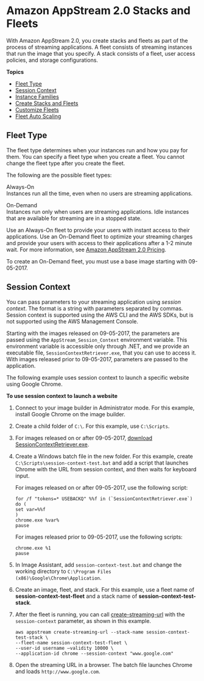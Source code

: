 # Amazon AppStream 2\.0 Stacks and Fleets<a name="managing-stacks-fleets"></a>

With Amazon AppStream 2\.0, you create stacks and fleets as part of the process of streaming applications\. A fleet consists of streaming instances that run the image that you specify\. A stack consists of a fleet, user access policies, and storage configurations\.

**Topics**
+ [Fleet Type](#fleet-types)
+ [Session Context](#managing-stacks-fleets-parameters)
+ [Instance Families](instance-types.md)
+ [Create Stacks and Fleets](set-up-stacks-fleets.md)
+ [Customize Fleets](customize-fleets.md)
+ [Fleet Auto Scaling](autoscaling.md)

## Fleet Type<a name="fleet-types"></a>

The fleet type determines when your instances run and how you pay for them\. You can specify a fleet type when you create a fleet\. You cannot change the fleet type after you create the fleet\.

The following are the possible fleet types:

Always\-On  
Instances run all the time, even when no users are streaming applications\.

On\-Demand  
Instances run only when users are streaming applications\. Idle instances that are available for streaming are in a stopped state\.

Use an Always\-On fleet to provide your users with instant access to their applications\. Use an On\-Demand fleet to optimize your streaming charges and provide your users with access to their applications after a 1\-2 minute wait\. For more information, see [Amazon AppStream 2\.0 Pricing](https://aws.amazon.com/appstream2/pricing/)\.

To create an On\-Demand fleet, you must use a base image starting with 09\-05\-2017\.

## Session Context<a name="managing-stacks-fleets-parameters"></a>

You can pass parameters to your streaming application using *session context*\. The format is a string with parameters separated by commas\. Session context is supported using the AWS CLI and the AWS SDKs, but is not supported using the AWS Management Console\.

Starting with the images released on 09\-05\-2017, the parameters are passed using the `AppStream_Session_Context` environment variable\. This environment variable is accessible only through \.NET, and we provide an executable file, `SessionContextRetriever.exe`, that you can use to access it\. With images released prior to 09\-05\-2017, parameters are passed to the application\.

The following example uses session context to launch a specific website using Google Chrome\.

**To use session context to launch a website**

1. Connect to your image builder in Administrator mode\. For this example, install Google Chrome on the image builder\.

1. Create a child folder of `C:\`\. For this example, use `C:\Scripts`\.

1. For images released on or after 09\-05\-2017, [download SessionContextRetriever\.exe](https://dsfpe42xwhi2e.cloudfront.net/SessionContextRetriever.exe)\.

1. Create a Windows batch file in the new folder\. For this example, create `C:\Scripts\session-context-test.bat` and add a script that launches Chrome with the URL from session context, and then waits for keyboard input\.

   For images released on or after 09\-05\-2017, use the following script:

   ```
   for /f "tokens=* USEBACKQ" %%f in (`SessionContextRetriever.exe`) do (
   set var=%%f
   )
   chrome.exe %var%
   pause
   ```

   For images released prior to 09\-05\-2017, use the following scripts:

   ```
   chrome.exe %1
   pause
   ```

1. In Image Assistant, add `session-context-test.bat` and change the working directory to `C:\Program Files (x86)\Google\Chrome\Application`\.

1. Create an image, fleet, and stack\. For this example, use a fleet name of **session\-context\-test\-fleet** and a stack name of **session\-context\-test\-stack**\.

1. After the fleet is running, you can call [create\-streaming\-url](http://docs.aws.amazon.com/cli/latest/reference/appstream/create-streaming-url.html) with the `session-context` parameter, as shown in this example\.

   ```
   aws appstream create-streaming-url --stack-name session-context-test-stack \ 
   --fleet-name session-context-test-fleet \
   --user-id username –validity 10000 \
   --application-id chrome --session-context "www.google.com"
   ```

1. Open the streaming URL in a browser\. The batch file launches Chrome and loads `http://www.google.com`\.